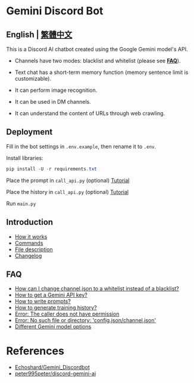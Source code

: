 # Gemini Discord Bot

## English | [繁體中文](README.md)

This is a Discord AI chatbot created using the Google Gemini model's API.

* Channels have two modes: blacklist and whitelist (please see [**FAQ**](#faq)).

* Text chat has a short-term memory function (memory sentence limit is customizable).

* It can perform image recognition.

* It can be used in DM channels.

* It can understand the content of URLs through web crawling.

## Deployment
Fill in the bot settings in `.env.example`, then rename it to `.env`.

Install libraries:
```powershell
pip install -U -r requirements.txt
```
Place the prompt in `call_api.py` (optional) [Tutorial](docs/en/q7_en.md)

Place the history in `call_api.py` (optional) [Tutorial](docs/en/q3_en.md)

Run `main.py`

## Introduction
- [How it works](docs/en/principles_en.md)
- [Commands](docs/en/commands_en.md)
- [File description](docs/en/files_en.md)
- [Changelog](docs/en/log_en.md)

## FAQ
- [How can I change channel.json to a whitelist instead of a blacklist?](docs/en/q1_en.md)
- [How to get a Gemini API key?](docs/en/q2_en.md)
- [How to write prompts?](docs/en/q7_en.md)
- [How to generate training history?](docs/en/q3_en.md)
- [Error: The caller does not have permission](docs/en/q4_en.md)
- [Error: No such file or directory: 'config.json/channel.json'](docs/en/q5_en.md)
- [Different Gemini model options](docs/en/q6_en.md)

# References
- [Echoshard/Gemini_Discordbot](https://github.com/Echoshard/Gemini_Discordbot)
- [peter995peter/discord-gemini-ai](https://github.com/peter995peter/discord-gemini-ai)